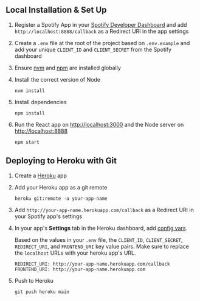 ## Local Installation & Set Up

1. Register a Spotify App in your [Spotify Developer Dashboard](https://developer.spotify.com/dashboard/) and add `http://localhost:8888/callback` as a Redirect URI in the app settings

2. Create a `.env` file at the root of the project based on `.env.example` and add your unique `CLIENT_ID` and `CLIENT_SECRET` from the Spotify dashboard

3. Ensure [nvm](https://github.com/nvm-sh/nvm) and [npm](https://www.npmjs.com/) are installed globally

4. Install the correct version of Node

    ```shell
    nvm install
    ```

5. Install dependencies

    ```shell
    npm install
    ```

6. Run the React app on <http://localhost:3000> and the Node server on <http://localhost:8888>

    ```shell
    npm start
    ```

## Deploying to Heroku with Git

1. Create a [Heroku](https://www.heroku.com/) app

2. Add your Heroku app as a git remote

    ```shell
    heroku git:remote -a your-app-name
    ```

3. Add `http://your-app-name.herokuapp.com/callback` as a Redirect URI in your Spotify app's settings

4. In your app's **Settings** tab in the Heroku dashboard, add [config vars](https://devcenter.heroku.com/articles/config-vars#using-the-heroku-dashboard).

   Based on the values in your `.env` file, the `CLIENT_ID`, `CLIENT_SECRET`, `REDIRECT_URI`, and `FRONTEND_URI` key value pairs. Make sure to replace the `localhost` URLs with your heroku app's URL.

   ```env
   REDIRECT_URI: http://your-app-name.herokuapp.com/callback
   FRONTEND_URI: http://your-app-name.herokuapp.com
   ```

5. Push to Heroku

    ```shell
    git push heroku main
    ```
